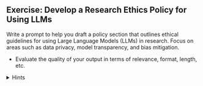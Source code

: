 ## Exercise: Develop a Research Ethics Policy for Using LLMs

Write a prompt to help you draft a policy section that outlines ethical guidelines for using Large Language Models (LLMs) in research. Focus on areas such as data privacy, model transparency, and bias mitigation.

- Evaluate the quality of your output in terms of relevance, format, length, etc.


<details>
  <summary>Hints</summary>
    - Specify output constraints to the LLM, e.g., 150-250 words or 3-5 sentences.
    - Consider relevant laws like GDPR and ethical standards for AI usage.
    - The fact check list pattern can be helpful here
</details>